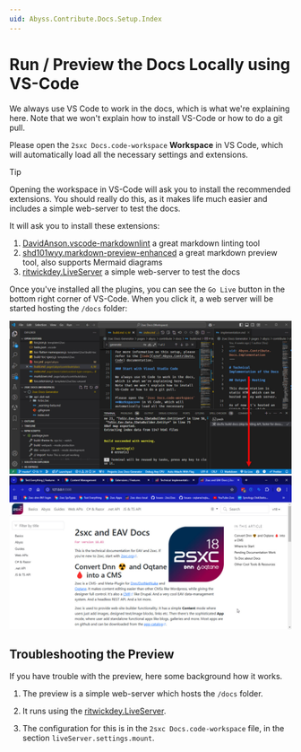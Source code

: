 ```yaml
---
uid: Abyss.Contribute.Docs.Setup.Index
---
```


# Run / Preview the Docs Locally using VS-Code

We always use VS Code to work in the docs, which is what we're explaining here.
Note that we won't explain how to install VS-Code or how to do a git pull.

Please open the `2sxc Docs.code-workspace` **Workspace** in VS Code, which will automatically load all the necessary settings and extensions.

> [!TIP]
> Opening the workspace in VS-Code will ask you to install the recommended extensions.
> You should really do this, as it makes life much easier
> and includes a simple web-server to test the docs.

It will ask you to install these extensions:

1. [DavidAnson.vscode-markdownlint](https://marketplace.visualstudio.com/items?itemName=DavidAnson.vscode-markdownlint) a great markdown linting tool
1. [shd101wyy.markdown-preview-enhanced](https://marketplace.visualstudio.com/items?itemName=shd101wyy.markdown-preview-enhanced) a great markdown preview tool, also supports Mermaid diagrams
1. [ritwickdey.LiveServer](https://marketplace.visualstudio.com/items?itemName=ritwickdey.LiveServer) a simple web-server to test the docs


Once you've installed all the plugins, you can see the `Go Live` button in the bottom right corner of VS-Code.
When you click it, a web server will be started hosting the `/docs` folder:

<div gallery="vs-code">
    <img src="./assets/vs-code-go-live.jpg">
    <img src="./assets/preview-docs-in-browser.jpg">
</div>


## Troubleshooting the Preview

If you have trouble with the preview, here some background how it works.

1. The preview is a simple web-server which hosts the `/docs` folder.

1. It runs using the [ritwickdey.LiveServer](https://marketplace.visualstudio.com/items?itemName=ritwickdey.LiveServer).

1. The configuration for this is in the `2sxc Docs.code-workspace` file, in the section `liveServer.settings.mount`.
